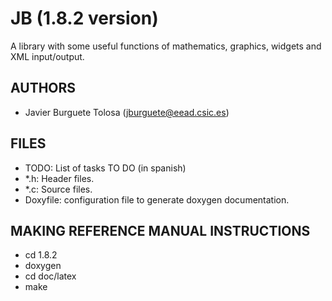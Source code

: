 JB (1.8.2 version)
==================

A library with some useful functions of mathematics, graphics, widgets and XML
input/output.

AUTHORS
-------

* Javier Burguete Tolosa (jburguete@eead.csic.es)

FILES
-----

* TODO: List of tasks TO DO (in spanish)
* *.h: Header files.
* *.c: Source files.
* Doxyfile: configuration file to generate doxygen documentation.

MAKING REFERENCE MANUAL INSTRUCTIONS
------------------------------------

* cd 1.8.2
* doxygen
* cd doc/latex
* make
